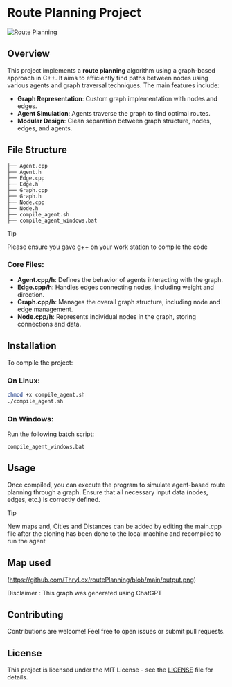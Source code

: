 # Route Planning Project

![Route Planning](https://img.shields.io/badge/Route%20Planning-C%2B%2B-blue)

## Overview

This project implements a **route planning** algorithm using a graph-based approach in C++. It aims to efficiently find paths between nodes using various agents and graph traversal techniques. The main features include:

- **Graph Representation**: Custom graph implementation with nodes and edges.
- **Agent Simulation**: Agents traverse the graph to find optimal routes.
- **Modular Design**: Clean separation between graph structure, nodes, edges, and agents.

## File Structure

```
├── Agent.cpp
├── Agent.h
├── Edge.cpp
├── Edge.h
├── Graph.cpp
├── Graph.h
├── Node.cpp
├── Node.h
├── compile_agent.sh
├── compile_agent_windows.bat
```
> [!TIP]  
>Please ensure you gave g++ on your work station to compile the code
### Core Files:
- **Agent.cpp/h**: Defines the behavior of agents interacting with the graph.
- **Edge.cpp/h**: Handles edges connecting nodes, including weight and direction.
- **Graph.cpp/h**: Manages the overall graph structure, including node and edge management.
- **Node.cpp/h**: Represents individual nodes in the graph, storing connections and data.

## Installation

To compile the project:

### On Linux:
```bash
chmod +x compile_agent.sh
./compile_agent.sh
```

### On Windows:
Run the following batch script:
```
compile_agent_windows.bat
```

## Usage

Once compiled, you can execute the program to simulate agent-based route planning through a graph. Ensure that all necessary input data (nodes, edges, etc.) is correctly defined.

> [!TIP]  
> New maps and, Cities and Distances can be added by editing the main.cpp file after the cloning has been done to the local machine and recompiled to run the agent

## Map used
(https://github.com/ThryLox/routePlanning/blob/main/output.png)

Disclaimer : This graph was generated using ChatGPT

## Contributing

Contributions are welcome! Feel free to open issues or submit pull requests.

## License

This project is licensed under the MIT License - see the [LICENSE](LICENSE) file for details.

